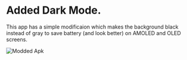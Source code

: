 # Added Dark Mode.
This app has a simple modificaion which makes the background black instead of gray to save battery (and look better) on AMOLED and OLED screens.

![Modded Apk](https://i.imgur.com/5JH7czj.jpg) 
